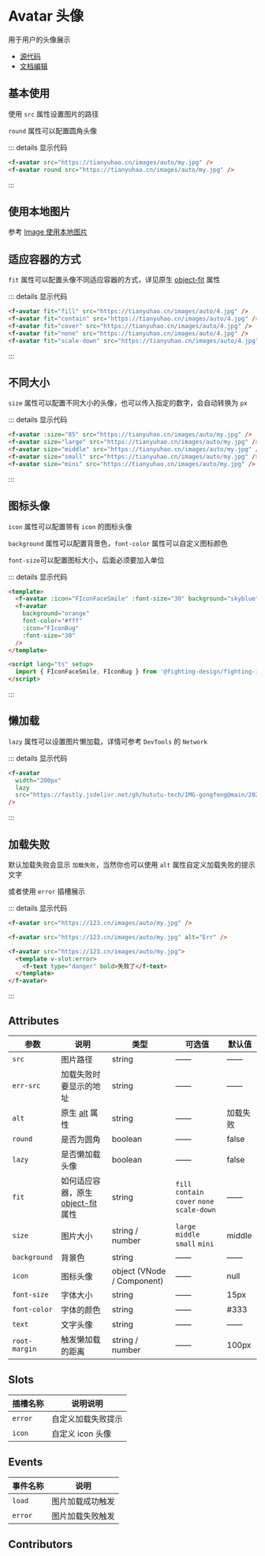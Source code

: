 # Avatar 头像

用于用户的头像展示

- [源代码](https://github.com/FightingDesign/fighting-design/tree/master/packages/fighting-design/avatar)
- [文档编辑](https://github.com/FightingDesign/fighting-design/blob/master/docs/docs/components/avatar.md)

## 基本使用

使用 `src` 属性设置图片的路径

`round` 属性可以配置圆角头像

<f-avatar src="https://tianyuhao.cn/images/auto/my.jpg" />
<f-avatar round src="https://tianyuhao.cn/images/auto/my.jpg" />

::: details 显示代码

```html
<f-avatar src="https://tianyuhao.cn/images/auto/my.jpg" />
<f-avatar round src="https://tianyuhao.cn/images/auto/my.jpg" />
```

:::

## 使用本地图片

参考 [Image 使用本地图片](https://fighting.tianyuhao.cn/components/image.html#使用本地图片)

## 适应容器的方式

`fit` 属性可以配置头像不同适应容器的方式，详见原生 [object-fit](https://developer.mozilla.org/en-US/docs/Web/CSS/object-fit#try_it) 属性

<demo1-vue />

::: details 显示代码

```html
<f-avatar fit="fill" src="https://tianyuhao.cn/images/auto/4.jpg" />
<f-avatar fit="contain" src="https://tianyuhao.cn/images/auto/4.jpg" />
<f-avatar fit="cover" src="https://tianyuhao.cn/images/auto/4.jpg" />
<f-avatar fit="none" src="https://tianyuhao.cn/images/auto/4.jpg" />
<f-avatar fit="scale-down" src="https://tianyuhao.cn/images/auto/4.jpg" />
```

:::

## 不同大小

`size` 属性可以配置不同大小的头像，也可以传入指定的数字，会自动转换为 `px`

<f-avatar :size="85" src="https://tianyuhao.cn/images/auto/my.jpg" />
<f-avatar size="large" src="https://tianyuhao.cn/images/auto/my.jpg" />
<f-avatar size="middle" src="https://tianyuhao.cn/images/auto/my.jpg" />
<f-avatar size="small" src="https://tianyuhao.cn/images/auto/my.jpg" />
<f-avatar size="mini" src="https://tianyuhao.cn/images/auto/my.jpg" />

::: details 显示代码

```html
<f-avatar :size="85" src="https://tianyuhao.cn/images/auto/my.jpg" />
<f-avatar size="large" src="https://tianyuhao.cn/images/auto/my.jpg" />
<f-avatar size="middle" src="https://tianyuhao.cn/images/auto/my.jpg" />
<f-avatar size="small" src="https://tianyuhao.cn/images/auto/my.jpg" />
<f-avatar size="mini" src="https://tianyuhao.cn/images/auto/my.jpg" />
```

:::

## 图标头像

`icon` 属性可以配置带有 `icon` 的图标头像

`background` 属性可以配置背景色，`font-color` 属性可以自定义图标颜色

`font-size`可以配置图标大小，后面必须要加入单位

<f-avatar :icon="FIconFaceSmile" background="skyblue" :font-size="30" />
<f-avatar :icon="FIconBug" background="orange" font-color="#fff" :font-size="30" />

::: details 显示代码

```html
<template>
  <f-avatar :icon="FIconFaceSmile" :font-size="30" background="skyblue" />
  <f-avatar
    background="orange"
    font-color="#fff"
    :icon="FIconBug"
    :font-size="30"
  />
</template>

<script lang="ts" setup>
  import { FIconFaceSmile, FIconBug } from '@fighting-design/fighting-icon'
</script>
```

:::

## 懒加载

`lazy` 属性可以设置图片懒加载，详情可参考 `DevTools` 的 `Network`

<f-avatar width="200px" lazy src="https://tianyuhao.cn/images/auto/5.jpg" />

::: details 显示代码

```html
<f-avatar
  width="200px"
  lazy
  src="https://fastly.jsdelivr.net/gh/hututu-tech/IMG-gongfeng@main/2022/06/13/62a72738a7113.png"
/>
```

:::

## 加载失败

默认加载失败会显示 `加载失败`，当然你也可以使用 `alt` 属性自定义加载失败的提示文字

或者使用 `error` 插槽展示

<f-space>
  <f-avatar src="https://123.cn/images/auto/my.jpg" />
  <f-avatar src="https://123.cn/images/auto/my.jpg" alt="Err" />
  <f-avatar src="https://123.cn/images/auto/my.jpg">
    <template v-slot:error>
      <f-text type="danger" bold>失败了</f-text>
    </template>
  </f-avatar>
</f-space>

::: details 显示代码

```html
<f-avatar src="https://123.cn/images/auto/my.jpg" />

<f-avatar src="https://123.cn/images/auto/my.jpg" alt="Err" />

<f-avatar src="https://123.cn/images/auto/my.jpg">
  <template v-slot:error>
    <f-text type="danger" bold>失败了</f-text>
  </template>
</f-avatar>
```

:::

## Attributes

| 参数          | 说明                                                                                                     | 类型                       | 可选值                                       | 默认值   |
| ------------- | -------------------------------------------------------------------------------------------------------- | -------------------------- | -------------------------------------------- | -------- |
| `src`         | 图片路径                                                                                                 | string                     | ——                                           | ——       |
| `err-src`     | 加载失败时要显示的地址                                                                                   | string                     | ——                                           | ——       |
| `alt`         | 原生 [alt](https://developer.mozilla.org/zh-CN/docs/Web/HTML/Element/img#attr-alt) 属性                  | string                     | ——                                           | 加载失败 |
| `round`       | 是否为圆角                                                                                               | boolean                    | ——                                           | false    |
| `lazy`        | 是否懒加载头像                                                                                           | boolean                    | ——                                           | false    |
| `fit`         | 如何适应容器，原生 [object-fit](https://developer.mozilla.org/en-US/docs/Web/CSS/object-fit#try_it) 属性 | string                     | `fill` `contain` `cover` `none` `scale-down` | ——       |
| `size`        | 图片大小                                                                                                 | string / number            | `large` `middle` `small` `mini`              | middle   |
| `background`  | 背景色                                                                                                   | string                     | ——                                           | ——       |
| `icon`        | 图标头像                                                                                                 | object (VNode / Component) | ——                                           | null     |
| `font-size`   | 字体大小                                                                                                 | string                     | ——                                           | 15px     |
| `font-color`  | 字体的颜色                                                                                               | string                     | ——                                           | #333     |
| `text`        | 文字头像                                                                                                 | string                     | ——                                           | ——       |
| `root-margin` | 触发懒加载的距离                                                                                         | string / number            | ——                                           | 100px    |

## Slots

| 插槽名称 | 说明说明           |
| -------- | ------------------ |
| `error`  | 自定义加载失败提示 |
| `icon`   | 自定义 icon 头像   |

## Events

| 事件名称 | 说明             |
| -------- | ---------------- |
| `load`   | 图片加载成功触发 |
| `error`  | 图片加载失败触发 |

## Contributors

<a href="https://github.com/Tyh2001" target="_blank">
  <f-avatar round src="https://avatars.githubusercontent.com/u/73180970?v=4" />
</a>

<script setup>
  import demo1Vue from './_demos/avatar/demo1.vue'
  import { FIconFaceSmile, FIconBug } from '@fighting-design/fighting-icon'
</script>

<style scoped>
.f-avatar,
.f-avatar-error {
  margin: 5px;
}
</style>
